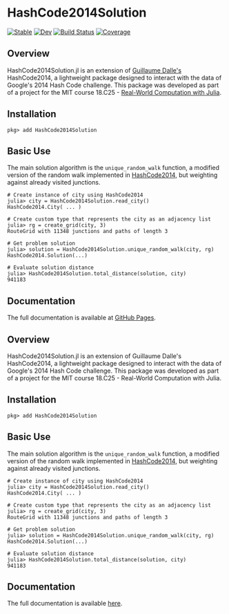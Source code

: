 # HashCode2014Solution

[![Stable](https://img.shields.io/badge/docs-stable-blue.svg)](https://timurUyu.github.io/HashCode2014Solution.jl/stable/)
[![Dev](https://img.shields.io/badge/docs-dev-blue.svg)](https://timurUyu.github.io/HashCode2014Solution.jl/dev/)
[![Build Status](https://github.com/timurUyu/HashCode2014Solution.jl/actions/workflows/CI.yml/badge.svg?branch=main)](https://github.com/timurUyu/HashCode2014Solution.jl/actions/workflows/CI.yml?query=branch%3Amain)
[![Coverage](https://codecov.io/gh/timurUyu/HashCode2014Solution.jl/branch/main/graph/badge.svg)](https://codecov.io/gh/timurUyu/HashCode2014Solution.jl)

## Overview
HashCode2014Solution.jl is an extension of [Guillaume Dalle's](https://github.com/gdalle) HashCode2014, a lightweight package designed to interact with the data of Google's 2014 Hash Code challenge. This package was developed as part of a project for the MIT course 18.C25 - [Real-World Computation with Julia](https://github.com/mitmath/JuliaComputation).

## Installation

```julia-repl
pkg> add HashCode2014Solution
```

## Basic Use
The main solution algorithm is the `unique_random_walk` function, a modified version of the random walk implemented in [HashCode2014](https://github.com/gdalle/HashCode2014.jl), but weighting against already visited junctions.

```julia-repl
# Create instance of city using HashCode2014
julia> city = HashCode2014Solution.read_city()
HashCode2014.City( ... )

# Create custom type that represents the city as an adjacency list
julia> rg = create_grid(city, 3)
RouteGrid with 11348 junctions and paths of length 3

# Get problem solution
julia> solution = HashCode2014Solution.unique_random_walk(city, rg)
HashCode2014.Solution(...)

# Evaluate solution distance
julia> HashCode2014Solution.total_distance(solution, city)
941183
```

## Documentation
The full documentation is available at [GitHub Pages](https://juliagraphs.org/Graphs.jl/dev/).

## Overview
HashCode2014Solution.jl is an extension of Guillaume Dalle's HashCode2014, a lightweight package designed to interact with the data of Google's 2014 Hash Code challenge. This package was developed as part of a project for the MIT course 18.C25 - Real-World Computation with Julia.

## Installation

```julia-repl
pkg> add HashCode2014Solution
```

## Basic Use
The main solution algorithm is the `unique_random_walk` function, a modified version of the random walk implemented in [HashCode2014](https://github.com/gdalle/HashCode2014.jl), but weighting against already visited junctions.

```julia-repl
# Create instance of city using HashCode2014
julia> city = HashCode2014Solution.read_city()
HashCode2014.City( ... )

# Create custom type that represents the city as an adjacency list
julia> rg = create_grid(city, 3)
RouteGrid with 11348 junctions and paths of length 3

# Get problem solution
julia> solution = HashCode2014Solution.unique_random_walk(city, rg)
HashCode2014.Solution(...)

# Evaluate solution distance
julia> HashCode2014Solution.total_distance(solution, city)
941183
```

## Documentation
The full documentation is available [here](https://timuruyu.github.io/HashCode2014Solution.jl/dev/).